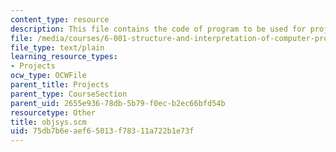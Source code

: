 ```yaml
---
content_type: resource
description: This file contains the code of program to be used for project 4.
file: /media/courses/6-001-structure-and-interpretation-of-computer-programs-spring-2005/75db7b6eaef65013f78311a722b1e73f_objsys.scm
file_type: text/plain
learning_resource_types:
- Projects
ocw_type: OCWFile
parent_title: Projects
parent_type: CourseSection
parent_uid: 2655e936-78db-5b79-f0ec-b2ec66bfd54b
resourcetype: Other
title: objsys.scm
uid: 75db7b6e-aef6-5013-f783-11a722b1e73f
---
```

